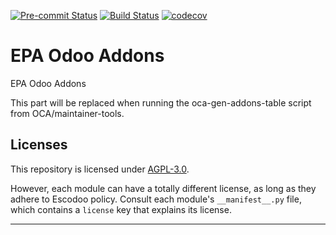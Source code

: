 
<!-- /!\ Non OCA Context : Set here the badge of your runbot / runboat instance. -->
[![Pre-commit Status](https://github.com/Escodoo/epa-addons/actions/workflows/pre-commit.yml/badge.svg?branch=14.0)](https://github.com/Escodoo/epa-addons/actions/workflows/pre-commit.yml?query=branch%3A14.0)
[![Build Status](https://github.com/Escodoo/epa-addons/actions/workflows/test.yml/badge.svg?branch=14.0)](https://github.com/Escodoo/epa-addons/actions/workflows/test.yml?query=branch%3A14.0)
[![codecov](https://codecov.io/gh/Escodoo/epa-addons/branch/14.0/graph/badge.svg)](https://codecov.io/gh/Escodoo/epa-addons)
<!-- /!\ Non OCA Context : Set here the badge of your translation instance. -->

<!-- /!\ do not modify above this line -->

# EPA Odoo Addons

EPA Odoo Addons

<!-- /!\ do not modify below this line -->

<!-- prettier-ignore-start -->

[//]: # (addons)

This part will be replaced when running the oca-gen-addons-table script from OCA/maintainer-tools.

[//]: # (end addons)

<!-- prettier-ignore-end -->

## Licenses

This repository is licensed under [AGPL-3.0](LICENSE).

However, each module can have a totally different license, as long as they adhere to Escodoo
policy. Consult each module's `__manifest__.py` file, which contains a `license` key
that explains its license.

----
<!-- /!\ Non OCA Context : Set here the full description of your organization. -->
